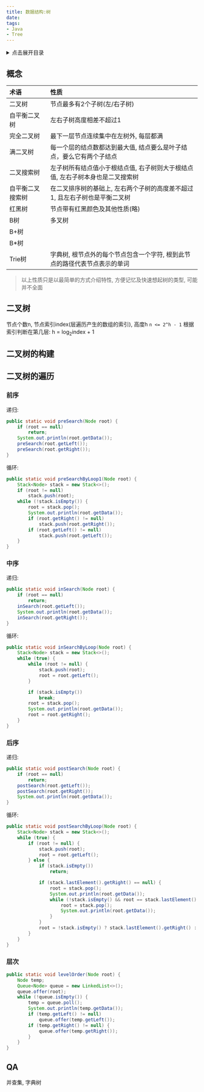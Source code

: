 ```yaml
---
title: 数据结构:树
date: 
tags:
- Java
- Tree
---
```

<details>
<summary>点击展开目录</summary>
<!-- TOC -->

- [概念](#概念)
- [二叉树](#二叉树)
- [二叉树的构建](#二叉树的构建)
- [二叉树的遍历](#二叉树的遍历)
    - [前序](#前序)
    - [中序](#中序)
    - [后序](#后序)
    - [层次](#层次)
- [QA](#qa)

<!-- /TOC -->
</details>

## 概念

| 术语             | 性质                                                         |
| :--------------- | :----------------------------------------------------------- |
| 二叉树           | 节点最多有2个子树(左/右子树)                                 |
| 自平衡二叉树     | 左右子树高度相差不超过1                                      |
| 完全二叉树       | 最下一层节点连续集中在左树外, 每层都满                       |
| 满二叉树         | 每一个层的结点数都达到最大值, 结点要么是叶子结点，要么它有两个子结点 |
| 二叉搜索树       | 左子树所有结点值小于根结点值, 右子树则大于根结点值, 左右子树本身也是二叉搜索树 |
| 自平衡二叉搜索树 | 在二叉排序树的基础上, 左右两个子树的高度差不超过1, 且左右子树也是平衡二叉树 |
| 红黑树           | 节点带有红黑颜色及其他性质(略)                               |
| B树              | 多叉树                                                       |
| B+树             |                                                              |
| B*树             |                                                              |
| Trie树           | 字典树, 根节点外的每个节点包含一个字符, 根到此节点的路径代表节点表示的单词 |

> 以上性质只是以最简单的方式介绍特性, 方便记忆及快速想起树的类型, 可能并不全面


## 二叉树

节点个数n, 节点索引index(层遍历产生的数组的索引), 高度h
`n <= 2^h - 1`
根据索引判断在第几层:
h = log<sub>2</sub>index + 1

## 二叉树的构建

## 二叉树的遍历

### 前序

递归:
```Java
public static void preSearch(Node root) {
    if (root == null)
        return;
    System.out.println(root.getData());
    preSearch(root.getLeft());
    preSearch(root.getRight());
}
```
循环:
```Java
public static void preSearchByLoop1(Node root) {
    Stack<Node> stack = new Stack<>();
    if (root != null)
        stack.push(root);
    while (!stack.isEmpty()) {
        root = stack.pop();
        System.out.println(root.getData());
        if (root.getRight() != null)
            stack.push(root.getRight());
        if (root.getLeft() != null)
            stack.push(root.getLeft());
    }
}
```
### 中序

递归:
```Java
public static void inSearch(Node root) {
    if (root == null)
        return;
    inSearch(root.getLeft());
    System.out.println(root.getData());
    inSearch(root.getRight());
}
```
循环:
```Java
public static void inSearchByLoop(Node root) {
    Stack<Node> stack = new Stack<>();
    while (true) {
        while (root != null) {
            stack.push(root);
            root = root.getLeft();
        }

        if (stack.isEmpty())
            break;
        root = stack.pop();
        System.out.println(root.getData());
        root = root.getRight();
    }
}
```
### 后序


递归:
```Java
public static void postSearch(Node root) {
    if (root == null)
        return;
    postSearch(root.getLeft());
    postSearch(root.getRight());
    System.out.println(root.getData());
}
```
循环:
```Java
public static void postSearchByLoop(Node root) {
    Stack<Node> stack = new Stack<>();
    while (true) {
        if (root != null) {
            stack.push(root);
            root = root.getLeft();
        } else {
            if (stack.isEmpty())
                return;

            if (stack.lastElement().getRight() == null) {
                root = stack.pop();
                System.out.println(root.getData());
                while (!stack.isEmpty() && root == stack.lastElement().getRight()) {
                    root = stack.pop();
                    System.out.println(root.getData());
                }
            }
            root = !stack.isEmpty() ? stack.lastElement().getRight() : null;
        }
    }
}
```
### 层次

```Java
public static void levelOrder(Node root) {
    Node temp;
    Queue<Node> queue = new LinkedList<>();
    queue.offer(root);
    while (!queue.isEmpty()) {
        temp = queue.poll();
        System.out.println(temp.getData());
        if (temp.getLeft() != null)
            queue.offer(temp.getLeft());
        if (temp.getRight() != null) {
            queue.offer(temp.getRight());
        }
    }
}
```

## QA

并查集, 字典树

